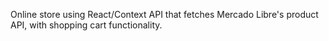 Online store using React/Context API that fetches Mercado Libre's product API, with shopping cart functionality.
